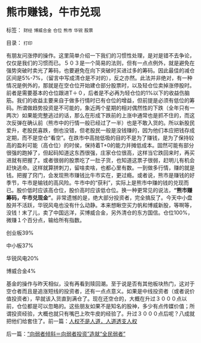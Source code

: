 # 熊市赚钱，牛市兑现

标签： `财经` `博威合金` `仓位` `熊市` `华锐` `股票` 

目录： `打印`

有朋友问涨停的操作。这里简单介绍一下我们的习惯性处理，是对是错不去争论，仅仅是我们的习惯而已。５０３是一个简易的法则，但有一点点例外，就是避免在强势突破时卖光了筹码，也要避免在向下突破时买进过多的筹码。因此最佳的减仓区间是5%-7%，（留言中写成清仓是不对的），反之亦然。此法并非绝对，有一种情况是例外的，那就是在空仓位开始建仓部分股票时，以及轻仓位卖掉涨停股时。前者是需要基本的仓位跟进T＋０，后者是不必再为轻仓位的1%以下的收益伤脑筋。我们的收益主要来自于做多行情时已有仓位的增益，但前提是必须有低位的筹码。所谓做趋势投资是不可能的，象近两个星期的相对偶然性的下跌（全年只有一两次）如果能完整逃过的话，那么在形成下跌前的上涨中通常也是抓不住的，而这次反弹在确认前（熊市中的行情一般已经过了一半）也是不敢入货的。所以新股民爱升，老股民喜跌，倒也没错，但老股民一般是没钱赚的，因为他们本应把钱存成定期，而不是空仓“看空”。在跌市中高抛低吸的目的不是为了赚钱，是为了保持较高的盈利可能（高仓位）的时侯，保持着T+0的能力并摊低成本。固然可能有部分很强的跑掉了，但起码知道这东西很强，庄家仓位很高，这样当它跌回来时，再买进就有把握了。或者很弱的股票吃了一肚子货，也知道这票子很弱，赶明儿有机会赶快逃命。这样就算拼刺刀，留啥卖啥，也都心里有数。一到做多行情，赚的就是钱。把握了窍门，会发现熊市赚钱比牛市实在，更过瘾。或者说，熊市是赚钱的好季节，牛市是输钱的高风险。牛市中的“获利”，实际上是熊市中赚的钱的兑现而已。股价低时应该高仓位，股价高时应该低仓位。换一种更常见的说法，**“熊市赚筹码，牛市兑现金”**。非常遗憾的是，绝大部分投资者，完全搞反了。今天中小盘股并不活跃，华锐风电也没有什么动静。本来想瞅空买力帆和博威新股，等啊等，没钱！末了儿，卖了中国远洋，买博威合金，另外清仓的东方国信。仓位100%，微赚１个百分点，输给所有指数。

创业板39%

中小板37%

华锐风电20%

博威合金4%



基金的操作与昨天相似，没有再看到赎回潮。至于说是否有其他板块热门，这对于空仓者而且是追涨短线的投资者，还有一点点意义。如果是中线投资者（或者说价值投资者），早就该入货直到满仓了。现在还空仓的，大概在升过３０００点以前，仓位都是可以忽略的。这些朋友如果不是知名的股神，多少有点传媒价值；所谓投资经验，大概也就只有嘴巴上吹牛皮的经验了。升过３０００点后呢？八成就把他们给套住了。前一篇：[人权不是人道，人道透支人权](../../../2011/1/26/人权不是人道，人道透支人权.md)

后一篇：[“向弱者倾斜＝向弱者投资”造就“全民弱者”](../../../2011/1/27/“向弱者倾斜＝向弱者投资”造就“全民弱者”.md)
